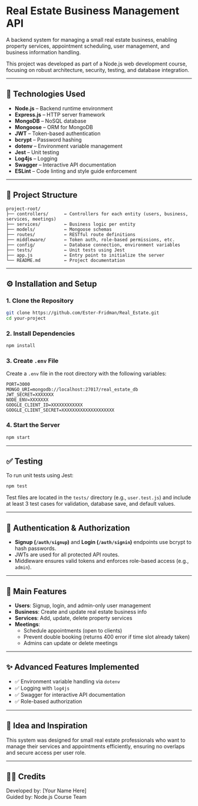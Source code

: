 # Real Estate Business Management API

A backend system for managing a small real estate business, enabling property services, appointment scheduling, user management, and business information handling.

This project was developed as part of a Node.js web development course, focusing on robust architecture, security, testing, and database integration.

---

## 🚀 Technologies Used

- **Node.js** – Backend runtime environment
- **Express.js** – HTTP server framework
- **MongoDB** – NoSQL database
- **Mongoose** – ORM for MongoDB
- **JWT** – Token-based authentication
- **bcrypt** – Password hashing
- **dotenv** – Environment variable management
- **Jest** – Unit testing
- **Log4js** – Logging
- **Swagger** – Interactive API documentation
- **ESLint** – Code linting and style guide enforcement

---

## 📁 Project Structure

```
project-root/
├── controllers/      ← Controllers for each entity (users, business, services, meetings)
├── services/         ← Business logic per entity
├── models/           ← Mongoose schemas
├── routes/           ← RESTful route definitions
├── middleware/       ← Token auth, role-based permissions, etc.
├── config/           ← Database connection, environment variables
├── tests/            ← Unit tests using Jest
├── app.js            ← Entry point to initialize the server
└── README.md         ← Project documentation
```

---

## ⚙️ Installation and Setup

### 1. Clone the Repository
```bash
git clone https://github.com/Ester-Fridman/Real_Estate.git
cd your-project
```

### 2. Install Dependencies
```bash
npm install
```

### 3. Create `.env` File

Create a `.env` file in the root directory with the following variables:

```env
PORT=3000
MONGO_URI=mongodb://localhost:27017/real_estate_db
JWT_SECRET=XXXXXXX
NODE_ENV=XXXXXXX
GOOGLE_CLIENT_ID=XXXXXXXXXXXX 
GOOGLE_CLIENT_SECRET=XXXXXXXXXXXXXXXXXXXX
```

### 4. Start the Server
```bash
npm start
```

---

## ✅ Testing

To run unit tests using Jest:
```bash
npm test
```

Test files are located in the `tests/` directory (e.g., `user.test.js`) and include at least 3 test cases for validation, database save, and default values.

---

## 🔐 Authentication & Authorization

- **Signup (`/auth/signup`)** and **Login (`/auth/signin`)** endpoints use bcrypt to hash passwords.
- JWTs are used for all protected API routes.
- Middleware ensures valid tokens and enforces role-based access (e.g., `admin`).

---

## 📂 Main Features

- **Users**: Signup, login, and admin-only user management
- **Business**: Create and update real estate business info
- **Services**: Add, update, delete property services
- **Meetings**:
  - Schedule appointments (open to clients)
  - Prevent double booking (returns 400 error if time slot already taken)
  - Admins can update or delete meetings

---

## ✨ Advanced Features Implemented

- ✅ Environment variable handling via `dotenv`
- ✅ Logging with `log4js`
- ✅ Swagger for interactive API documentation
- ✅ Role-based authorization

---

## 🧠 Idea and Inspiration

This system was designed for small real estate professionals who want to manage their services and appointments efficiently, ensuring no overlaps and secure access per user role.

---

## 🧑‍💻 Credits

Developed by: [Your Name Here]  
Guided by: Node.js Course Team


